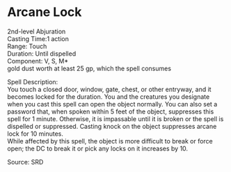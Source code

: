 # Arcane Lock
2nd-level Abjuration<br>
Casting Time:1 action<br>
Range: Touch<br>
Duration: Until dispelled<br>
Component: V, S, M*<br>
gold dust worth at least 25 gp, which the spell consumes

Spell Description:<br>
You touch a closed door, window, gate, chest, or other entryway, and it becomes locked for the duration. You and the creatures you designate when you cast this spell can open the object normally. You can also set a password that, when spoken within 5 feet of the object, suppresses this spell for 1 minute. Otherwise, it is impassable until it is broken or the spell is dispelled or suppressed. Casting knock on the object suppresses arcane lock for 10 minutes.<br>While affected by this spell, the object is more difficult to break or force open; the DC to break it or pick any locks on it increases by 10.

Source: SRD